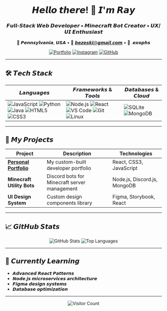 <div align="center">
  
# 𝙃𝙚𝙡𝙡𝙤 𝙩𝙝𝙚𝙧𝙚! 👋 𝙄'𝙢 𝙍𝙖𝙮

### 𝙁𝙪𝙡𝙡-𝙎𝙩𝙖𝙘𝙠 𝙒𝙚𝙗 𝘿𝙚𝙫𝙚𝙡𝙤𝙥𝙚𝙧 • 𝙈𝙞𝙣𝙚𝙘𝙧𝙖𝙛𝙩 𝘽𝙤𝙩 𝘾𝙧𝙚𝙖𝙩𝙤𝙧 • 𝙐𝙓/𝙐𝙄 𝙀𝙣𝙩𝙝𝙪𝙨𝙞𝙖𝙨𝙩

📍 𝙋𝙚𝙣𝙣𝙨𝙮𝙡𝙫𝙖𝙣𝙞𝙖, 𝙐𝙎𝘼 • 💌 𝙗𝙚𝙯𝙚𝙨𝙠𝙞@𝙜𝙢𝙖𝙞𝙡.𝙘𝙤𝙢 • 💬 .𝙚𝙭𝙤𝙥𝙝𝙨

[![Portfolio](https://img.shields.io/badge/🌐_My_Portfolio-000000?style=flat-square)](https://exophs.space)
[![Instagram](https://img.shields.io/badge/📷_Instagram-E4405F?style=flat-square&logo=instagram&logoColor=white)](https://instagram.com/exophorism)
[![GitHub](https://img.shields.io/badge/💻_GitHub-181717?style=flat-square&logo=github&logoColor=white)](https://github.com/exophs)

</div>

---

## 🛠️ 𝙏𝙚𝙘𝙝 𝙎𝙩𝙖𝙘𝙠

<div align="center">

| 𝙇𝙖𝙣𝙜𝙪𝙖𝙜𝙚𝙨 | 𝙁𝙧𝙖𝙢𝙚𝙬𝙤𝙧𝙠𝙨 & 𝙏𝙤𝙤𝙡𝙨 | 𝘿𝙖𝙩𝙖𝙗𝙖𝙨𝙚𝙨 & 𝘾𝙡𝙤𝙪𝙙 |
|--------------|----------------------|-------------------|
| ![JavaScript](https://img.shields.io/badge/JavaScript-F7DF1E?style=for-the-badge&logo=javascript&logoColor=black) ![Python](https://img.shields.io/badge/Python-3776AB?style=for-the-badge&logo=python&logoColor=white) ![Java](https://img.shields.io/badge/Java-007396?style=for-the-badge&logo=java&logoColor=white) ![HTML5](https://img.shields.io/badge/HTML5-E34F26?style=for-the-badge&logo=html5&logoColor=white) ![CSS3](https://img.shields.io/badge/CSS3-1572B6?style=for-the-badge&logo=css3&logoColor=white) | ![Node.js](https://img.shields.io/badge/Node.js-339933?style=for-the-badge&logo=nodedotjs&logoColor=white) ![React](https://img.shields.io/badge/React-61DAFB?style=for-the-badge&logo=react&logoColor=black) ![VS Code](https://img.shields.io/badge/VS_Code-007ACC?style=for-the-badge&logo=visual-studio-code&logoColor=white) ![Git](https://img.shields.io/badge/Git-F05032?style=for-the-badge&logo=git&logoColor=white) ![Linux](https://img.shields.io/badge/Linux-FCC624?style=for-the-badge&logo=linux&logoColor=black) | ![SQLite](https://img.shields.io/badge/SQLite-003B57?style=for-the-badge&logo=sqlite&logoColor=white) ![MongoDB](https://img.shields.io/badge/MongoDB-47A248?style=for-the-badge&logo=mongodb&logoColor=white) |

</div>

---

## 🌟 𝙈𝙮 𝙋𝙧𝙤𝙟𝙚𝙘𝙩𝙨

<div align="center">

| Project | Description | Technologies |
|---------|-------------|--------------|
| **[Personal Portfolio](https://exophs.space)** | My custom-built developer portfolio | React, CSS3, JavaScript |
| **Minecraft Utility Bots** | Discord bots for Minecraft server management | Node.js, Discord.js, MongoDB |
| **UI Design System** | Custom design components library | Figma, Storybook, React |

</div>

---

## 📈 𝙂𝙞𝙩𝙃𝙪𝙗 𝙎𝙩𝙖𝙩𝙨

<div align="center">

![GitHub Stats](https://github-readme-stats.vercel.app/api?username=exophs&show_icons=true&theme=radical&include_all_commits=true&count_private=true&line_height=24)
![Top Languages](https://github-readme-stats.vercel.app/api/top-langs/?username=exophs&layout=compact&theme=radical&hide=procfile&langs_count=6&exclude_repo=dotfiles)

</div>

---

## 🌱 𝘾𝙪𝙧𝙧𝙚𝙣𝙩𝙡𝙮 𝙇𝙚𝙖𝙧𝙣𝙞𝙣𝙜

- 𝘼𝙙𝙫𝙖𝙣𝙘𝙚𝙙 𝙍𝙚𝙖𝙘𝙩 𝙋𝙖𝙩𝙩𝙚𝙧𝙣𝙨
- 𝙉𝙤𝙙𝙚.𝙟𝙨 𝙢𝙞𝙘𝙧𝙤𝙨𝙚𝙧𝙫𝙞𝙘𝙚𝙨 𝙖𝙧𝙘𝙝𝙞𝙩𝙚𝙘𝙩𝙪𝙧𝙚
- 𝙁𝙞𝙜𝙢𝙖 𝙙𝙚𝙨𝙞𝙜𝙣 𝙨𝙮𝙨𝙩𝙚𝙢𝙨
- 𝘿𝙖𝙩𝙖𝙗𝙖𝙨𝙚 𝙤𝙥𝙩𝙞𝙢𝙞𝙯𝙖𝙩𝙞𝙤𝙣

---

<div align="center">
  
![Visitor Count](https://komarev.com/ghpvc/?username=exophs&color=blueviolet&style=flat-square)

</div>
